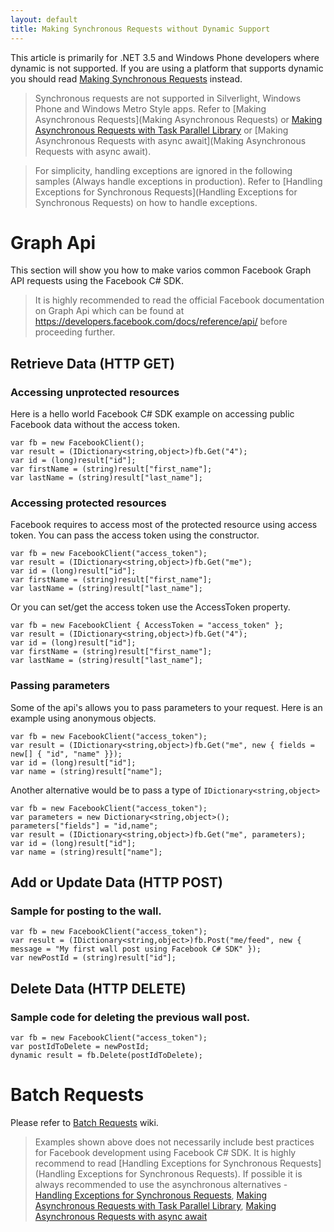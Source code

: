 ```yaml
---
layout: default
title: Making Synchronous Requests without Dynamic Support
---
```


This article is primarily for .NET 3.5 and Windows Phone developers where dynamic is not supported. If you are using a platform that supports dynamic you should read [Making Synchronous Requests](/docs/making-asynchronous-requests.html) instead.

> Synchronous requests are not supported in Silverlight, Windows Phone and Windows Metro Style apps. Refer to [Making Asynchronous Requests](Making Asynchronous Requests) or [Making Asynchronous Requests with Task Parallel Library](Making-Asynchronous-Requests-with-Task-Parallel-Library) or [Making Asynchronous Requests with async await](Making Asynchronous Requests with async await).

> For simplicity, handling exceptions are ignored in the following samples (Always handle exceptions in production). Refer to [Handling Exceptions for Synchronous Requests](Handling Exceptions for Synchronous Requests) on how to handle exceptions.

# Graph Api
This section will show you how to make varios common Facebook Graph API requests using the Facebook C# SDK.

> It is highly recommended to read the official Facebook documentation on Graph Api which can be found at https://developers.facebook.com/docs/reference/api/ before proceeding further. 

## Retrieve Data (HTTP GET)

### Accessing unprotected resources

Here is a hello world Facebook C# SDK example on accessing public Facebook data without the access token.

	var fb = new FacebookClient();
	var result = (IDictionary<string,object>)fb.Get("4");
	var id = (long)result["id"];
	var firstName = (string)result["first_name"];
	var lastName = (string)result["last_name"];

### Accessing protected resources

Facebook requires to access most of the protected resource using access token. You can pass the access token using the constructor.

	var fb = new FacebookClient("access_token");
	var result = (IDictionary<string,object>)fb.Get("me");
	var id = (long)result["id"];
	var firstName = (string)result["first_name"];
	var lastName = (string)result["last_name"];

Or you can set/get the access token use the AccessToken property.

	var fb = new FacebookClient { AccessToken = "access_token" };
	var result = (IDictionary<string,object>)fb.Get("4");
	var id = (long)result["id"];
	var firstName = (string)result["first_name"];
	var lastName = (string)result["last_name"];

### Passing parameters

Some of the api's allows you to pass parameters to your request.
Here is an example using anonymous objects.

	var fb = new FacebookClient("access_token");
	var result = (IDictionary<string,object>)fb.Get("me", new { fields = new[] { "id", "name" }});
	var id = (long)result["id"];
	var name = (string)result["name"];

Another alternative would be to pass a type of ```IDictionary<string,object>```

	var fb = new FacebookClient("access_token");
	var parameters = new Dictionary<string,object>();
	parameters["fields"] = "id,name";
	var result = (IDictionary<string,object>)fb.Get("me", parameters);
	var id = (long)result["id"];
	var name = (string)result["name"];

## Add or Update Data (HTTP POST)

### Sample for posting to the wall.

	var fb = new FacebookClient("access_token");
	var result = (IDictionary<string,object>)fb.Post("me/feed", new { message = "My first wall post using Facebook C# SDK" });
	var newPostId = (string)result["id"];

## Delete Data (HTTP DELETE)

### Sample code for deleting the previous wall post.

	var fb = new FacebookClient("access_token");
	var postIdToDelete = newPostId;
	dynamic result = fb.Delete(postIdToDelete);

# Batch Requests
Please refer to [Batch Requests](Batch-Requests) wiki.


> Examples shown above does not necessarily include best practices for Facebook development using Facebook C# SDK. It is highly recommend to read [Handling Exceptions for Synchronous Requests](Handling Exceptions for Synchronous Requests). If possible it is always recommended to use the asynchronous alternatives - [Handling Exceptions for Synchronous Requests](Making-Asynchronous-Requests), [Making Asynchronous Requests with Task Parallel Library](Making-Asynchronous-Requests-with-Task-Parallel-Library), [Making Asynchronous Requests with async await](Making-Asynchronous-Requests-with-async-await)